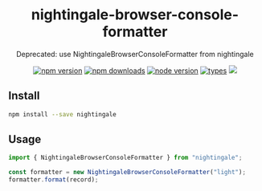 <h1 align="center">
  nightingale-browser-console-formatter
</h1>

<p align="center">
  Deprecated: use NightingaleBrowserConsoleFormatter from nightingale
</p>

<p align="center">
  <a href="https://npmjs.org/package/nightingale-browser-console-formatter"><img src="https://img.shields.io/npm/v/nightingale-browser-console-formatter.svg?style=flat-square" alt="npm version"></a>
  <a href="https://npmjs.org/package/nightingale-browser-console-formatter"><img src="https://img.shields.io/npm/dw/nightingale-browser-console-formatter.svg?style=flat-square" alt="npm downloads"></a>
  <a href="https://npmjs.org/package/nightingale-browser-console-formatter"><img src="https://img.shields.io/node/v/nightingale-browser-console-formatter.svg?style=flat-square" alt="node version"></a>
  <a href="https://npmjs.org/package/nightingale-browser-console-formatter"><img src="https://img.shields.io/npm/types/nightingale-browser-console-formatter.svg?style=flat-square" alt="types"></a>
  <a href="https://codecov.io/gh/christophehurpeau/nightingale"><img src="https://img.shields.io/codecov/c/github/christophehurpeau/nightingale/master.svg?style=flat-square"></a>
</p>

## Install

```sh
npm install --save nightingale
```

## Usage

```js
import { NightingaleBrowserConsoleFormatter } from "nightingale";

const formatter = new NightingaleBrowserConsoleFormatter("light");
formatter.format(record);
```
